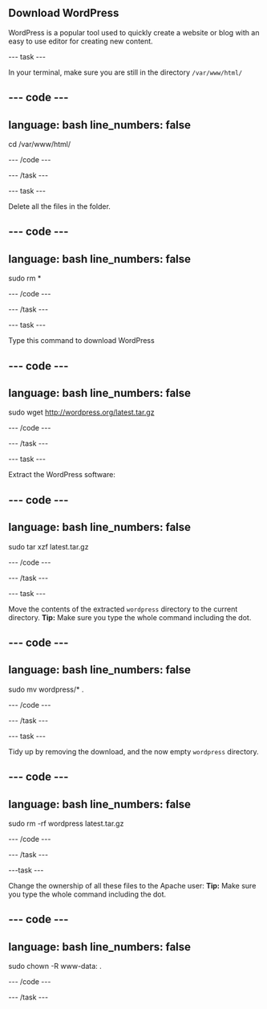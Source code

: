 ## Download WordPress

WordPress is a popular tool used to quickly create a website or blog with an easy to use editor for creating new content.


--- task ---

In your terminal, make sure you are still in the directory `/var/www/html/`

--- code ---
---
language: bash
line_numbers: false
---
cd /var/www/html/

--- /code ---

--- /task ---

--- task ---

Delete all the files in the folder.

--- code ---
---
language: bash
line_numbers: false
---
sudo rm *

--- /code ---

--- /task ---

--- task ---

Type this command to download WordPress 

--- code ---
---
language: bash
line_numbers: false
---
sudo wget http://wordpress.org/latest.tar.gz

--- /code ---

--- /task ---

--- task ---

Extract the WordPress software:

--- code ---
---
language: bash
line_numbers: false
---
sudo tar xzf latest.tar.gz

--- /code ---

--- /task ---

--- task ---

Move the contents of the extracted `wordpress` directory to the current directory.
**Tip:** Make sure you type the whole command including the dot.

--- code ---
---
language: bash
line_numbers: false
---
sudo mv wordpress/* .

--- /code ---

--- /task ---

--- task ---

Tidy up by removing the download, and the now empty `wordpress` directory.

--- code ---
---
language: bash
line_numbers: false
---
sudo rm -rf wordpress latest.tar.gz

--- /code ---

--- /task ---

---task ---

Change the ownership of all these files to the Apache user:
**Tip:** Make sure you type the whole command including the dot.

--- code ---
---
language: bash
line_numbers: false
---
sudo chown -R www-data: .

--- /code ---

--- /task ---
